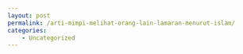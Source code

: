 ```yaml
---
layout: post
permalink: /arti-mimpi-melihat-orang-lain-lamaran-menurut-islam/
categories:
    - Uncategorized
---
```


